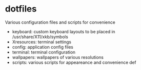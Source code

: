 # dotfiles

Various configuration files and scripts for convenience
* keyboard: custom keyboard layouts to be placed in /usr/share/X11/xkb/symbols
* Xresources: terminal settings
* config: application config files
* terminal: terminal configuration
* wallpapers: wallpapers of various resolutions
* scripts: various scripts for appeareance and convenience
def
